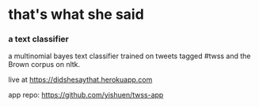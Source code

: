 # that's what she said
### a text classifier

a multinomial bayes text classifier trained on tweets tagged #twss and the Brown corpus on nltk.

live at https://didshesaythat.herokuapp.com

app repo: https://github.com/yishuen/twss-app
